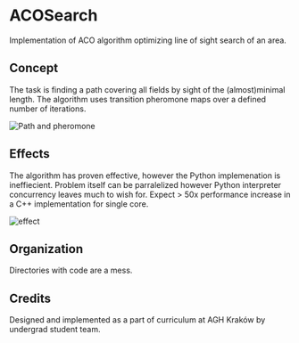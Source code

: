 # ACOSearch
Implementation of ACO algorithm optimizing line of sight search of an area.

## Concept

The task is finding a path covering all fields by sight of the (almost)minimal length. The algorithm uses transition pheromone maps over a defined number of iterations.

![Path and pheromone](https://cloud.githubusercontent.com/assets/8882153/22369821/7b604fe2-e48e-11e6-8b9f-c856d831cfbc.png)

## Effects

The algorithm has proven effective, however the Python implemenation is ineffiecient. Problem itself can be parralelized however Python interpreter concurrency leaves much to wish for. Expect > 50x performance increase in a C++ implementation for single core.

![effect](https://cloud.githubusercontent.com/assets/8882153/22370060/b44a5efa-e48f-11e6-9469-2ae748b7f8c8.JPG)

## Organization

Directories with code are a mess.

## Credits

Designed and implemented as a part of curriculum at AGH Kraków by undergrad student team.
